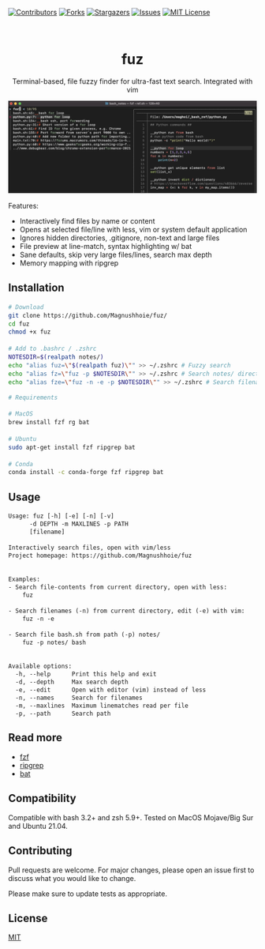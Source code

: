 <!-- PROJECT SHIELDS -->
[![Contributors][contributors-shield]][contributors-url]
[![Forks][forks-shield]][forks-url]
[![Stargazers][stars-shield]][stars-url]
[![Issues][issues-shield]][issues-url]
[![MIT License][license-shield]][license-url]

<!-- PROJECT LOGO -->
<br />
<p align="center">
  <a href="https://github.com/Magnushhoie/fuz">
  </a>

  <h1 align="center">fuz</h3>

  <p align="center">
    Terminal-based, file fuzzy finder for ultra-fast text search. Integrated with vim
  </p>
</p>

</p>
<p align="center">
<img src="img/image.jpg" alt="Logo" width="700">
</p>

Features:
- Interactively find files by name or content
- Opens at selected file/line with less, vim or system default application
- Ignores hidden directories, .gitignore, non-text and large files
- File preview at line-match, syntax highlighting w/ bat
- Sane defaults, skip very large files/lines, search max depth
- Memory mapping with ripgrep

## Installation

```bash
# Download
git clone https://github.com/Magnushhoie/fuz/
cd fuz
chmod +x fuz

# Add to .bashrc / .zshrc
NOTESDIR=$(realpath notes/)
echo "alias fuz=\"$(realpath fuz)\"" >> ~/.zshrc # Fuzzy search
echo "alias fz=\"fuz -p $NOTESDIR\"" >> ~/.zshrc # Search notes/ directory
echo "alias fze=\"fuz -n -e -p $NOTESDIR\"" >> ~/.zshrc # Search filenames in notes/ open in vim
```

```bash
# Requirements

# MacOS
brew install fzf rg bat

# Ubuntu
sudo apt-get install fzf ripgrep bat

# Conda
conda install -c conda-forge fzf ripgrep bat
```

## Usage

```
Usage: fuz [-h] [-e] [-n] [-v]
      -d DEPTH -m MAXLINES -p PATH
      [filename]

Interactively search files, open with vim/less
Project homepage: https://github.com/Magnushhoie/fuz


Examples:
- Search file-contents from current directory, open with less:
    fuz

- Search filenames (-n) from current directory, edit (-e) with vim:
    fuz -n -e

- Search file bash.sh from path (-p) notes/
    fuz -p notes/ bash


Available options:
  -h, --help      Print this help and exit
  -d, --depth     Max search depth
  -e, --edit      Open with editor (vim) instead of less
  -n, --names     Search for filenames
  -m, --maxlines  Maximum linematches read per file
  -p, --path      Search path
```

## Read more
- [fzf](https://github.com/junegunn/fzf)
- [ripgrep](https://github.com/BurntSushi/ripgrep)
- [bat](https://github.com/sharkdp/bat)

## Compatibility
Compatible with bash 3.2+ and zsh 5.9+. Tested on MacOS Mojave/Big Sur and Ubuntu 21.04.

## Contributing
Pull requests are welcome. For major changes, please open an issue first to discuss what you would like to change.

Please make sure to update tests as appropriate.

## License
[MIT](https://choosealicense.com/licenses/mit/)

<!-- MARKDOWN LINKS & IMAGES -->
<!-- https://www.markdownguide.org/basic-syntax/#reference-style-links -->
[contributors-shield]: https://img.shields.io/github/contributors/Magnushhoie/fuz.svg?style=for-the-badge
[contributors-url]: https://github.com/Magnushhoie/fuz/graphs/contributors
[forks-shield]: https://img.shields.io/github/forks/Magnushhoie/fuz.svg?style=for-the-badge
[forks-url]: https://github.com/Magnushhoie/fuz/network/members
[stars-shield]: https://img.shields.io/github/stars/Magnushhoie/fuz.svg?style=for-the-badge
[stars-url]: https://github.com/Magnushhoie/fuz/stargazers
[issues-shield]: https://img.shields.io/github/issues/Magnushhoie/fuz.svg?style=for-the-badge
[issues-url]: https://github.com/Magnushhoie/fuz/issues
[license-shield]: https://img.shields.io/github/license/othneildrew/Best-README-Template.svg?style=for-the-badge
[license-url]: https://github.com/Magnushhoie/fuz/blob/master/LICENSE.txt
